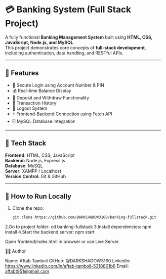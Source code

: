 # 💳 Banking System (Full Stack Project)

A fully functional **Banking Management System** built using **HTML, CSS, JavaScript, Node.js, and MySQL**.  
This project demonstrates core concepts of **full-stack development**, including authentication, data handling, and RESTful APIs.

---

## 🚀 Features

- 🔐 Secure Login using Account Number & PIN  
- 💰 Real-time Balance Display  
- 💸 Deposit and Withdraw Functionality  
- 📜 Transaction History  
- 🚪 Logout System  
- ⚡ Frontend-Backend Connection using Fetch API  
- 🗄️ MySQL Database Integration

---

## 🧰 Tech Stack

**Frontend:** HTML, CSS, JavaScript  
**Backend:** Node.js, Express.js  
**Database:** MySQL  
**Server:** XAMPP / Localhost  
**Version Control:** Git & GitHub

---

## 🧪 How to Run Locally

1. Clone the repo:
   ```bash
   git clone https://github.com/DARKSHADOW3160/banking-fullstack.git
2.Go to project folder: cd banking-fullstack
3.Install dependencies: npm install
4.Start the backend server: npm start

Open frontend/index.html in browser or use Live Server.

👨‍💻 Author

Name: Aftab Tamboli
GitHub: @DARKSHADOW3160
LinkedIn: https://www.linkedin.com/in/aftab-tamboli-5318801b6
Email: aftabt951@gmail.com
